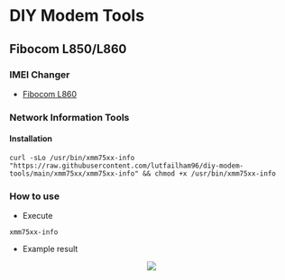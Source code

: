 # DIY Modem Tools

## Fibocom L850/L860
### IMEI Changer
- [Fibocom L860](https://github.com/lutfailham96/diy-modem-tools/releases/tag/l860-gl)
### Network Information Tools
#### Installation
```shell
curl -sLo /usr/bin/xmm75xx-info "https://raw.githubusercontent.com/lutfailham96/diy-modem-tools/main/xmm75xx/xmm75xx-info" && chmod +x /usr/bin/xmm75xx-info
```
### How to use
- Execute
```
xmm75xx-info
```
- Example result
<p align="center">
  <img src="https://i.ibb.co/j5DXHFg/Screenshot-from-2022-03-07-08-39-33.png" />
</p>
